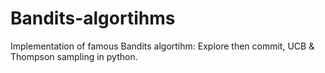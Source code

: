 # Bandits-algortihms
Implementation of famous Bandits algortihm: Explore then commit, UCB &amp; Thompson sampling in python.
